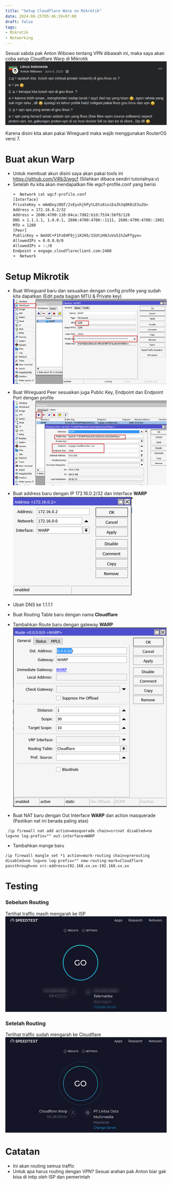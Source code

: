 ```yaml
---
title: "Setup Cloudflare Warp on Mikrotik"
date: 2024-08-25T05:46:19+07:00
draft: false
tags:
- Mikrotik
- Networking
---
```

Sesuai sabda pak Anton Wibowo tentang VPN dibawah ini, maka saya akan coba setup Cloudflare Warp di Mikrotik
![](https://raw.githubusercontent.com/bembenk18/Images/main/WARP/1.png)

Karena disini kita akan pakai Wireguard maka wajib menggunakan RouterOS versi 7.

# Buat akun Warp
- Untuk membuat akun disini saya akan pakai tools ini https://github.com/ViRb3/wgcf (Silahkan dibaca sendiri tutorialnya:v)
- Setelah itu kita akan mendapatkan file wgcf-profile.conf yang berisi
    ```
    ➜  Network cat wgcf-profile.conf 
    [Interface]
    PrivateKey = mAmDoyJ8Qf/2sEyuhjhPytLDtx8ioiEaJh3q8K8iE3u2U=
    Address = 172.16.0.2/32
    Address = 2606:4700:110:84ca:7d82:b1d:7534:56f9/128
    DNS = 1.1.1.1, 1.0.0.1, 2606:4700:4700::1111, 2606:4700:4700::1001
    MTU = 1280
    [Peer]
    PublicKey = bmXOC+F1FxEHF9jjiK2H5/1SUtzH0JuVo51h2wPfgyo=
    AllowedIPs = 0.0.0.0/0
    AllowedIPs = ::/0
    Endpoint = engage.cloudflareclient.com:2408
    ➜  Network 
    ```
# Setup Mikrotik
- Buat Wireguard baru dan sesuaikan dengan config profile yang sudah kita dapatkan (Edit pada bagian MTU & Private key)
![](https://raw.githubusercontent.com/bembenk18/Images/main/WARP/2.png)

- Buat Wireguard Peer sesuaikan juga Public Key, Endpoint dan Endpoint Port dengan profile
![](https://raw.githubusercontent.com/bembenk18/Images/main/WARP/3.png)

- Buat address baru dengan IP 172.16.0.2/32 dan Interface **WARP**
![](https://raw.githubusercontent.com/bembenk18/Images/main/WARP/4.png)

- Ubah DNS ke 1.1.1.1
- Buat Routing Table baru dengan nama **Cloudflare**
- Tambahkan Route baru dengan gateway **WARP**
![](https://raw.githubusercontent.com/bembenk18/Images/main/WARP/5.png)

- Buat NAT baru dengan Out Interface **WARP** dan action masquerade (Pastikan nat ini berada paling atas)
```
 /ip firewall nat add action=masquerade chain=srcnat disabled=no log=no log-prefix="" out-interface=WARP
```
- Tambahkan mange baru
```
/ip firewall mangle set *1 action=mark-routing chain=prerouting disabled=no log=no log-prefix="" new-routing-mark=Cloudflare  passthrough=no src-address=192.168.xx.xx-192.168.xx.xx
```

# Testing

### Sebelum Routing
Terlihat traffic masih mengarah ke ISP
![](https://raw.githubusercontent.com/bembenk18/Images/main/WARP/6.png)

### Setelah Routing
Terlihat traffic sudah mengarah ke Cloudflare
![](https://raw.githubusercontent.com/bembenk18/Images/main/WARP/7.png)


# Catatan
- Ini akan routing semua traffic
- Untuk apa harus routing dengan VPN? Sesuai arahan pak Anton biar gak bisa di intip oleh ISP dan pemerintah

